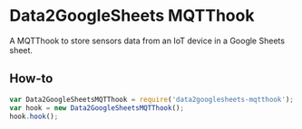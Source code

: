 # Data2GoogleSheets MQTThook
A MQTThook to store sensors data from an IoT device in a Google Sheets sheet.

## How-to
```js
var Data2GoogleSheetsMQTThook = require('data2googlesheets-mqtthook');
var hook = new Data2GoogleSheetsMQTThook();
hook.hook();
```
